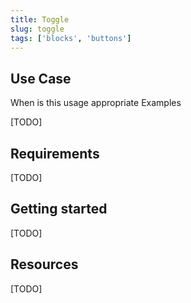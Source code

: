 ```yaml
---
title: Toggle
slug: toggle
tags: ['blocks', 'buttons']
---
```


## Use Case

When is this usage appropriate
Examples

[TODO]

## Requirements

[TODO]

## Getting started

[TODO]

## Resources

[TODO]

